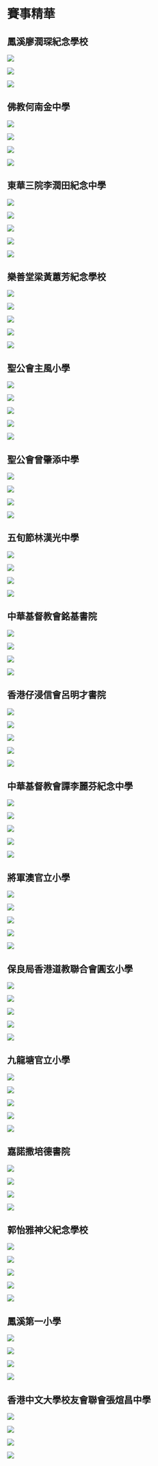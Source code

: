 # 賽事精華

## 鳳溪廖潤琛紀念學校

![](./highlights/鳳溪廖潤琛紀念學校1.JPG)

![](./highlights/鳳溪廖潤琛紀念學校2.JPG)

![](./highlights/鳳溪廖潤琛紀念學校3.JPG)

## 佛教何南金中學

![](./highlights/佛教何南金中學1.JPG)

![](./highlights/佛教何南金中學2.JPG)

![](./highlights/佛教何南金中學3.JPG)

![](./highlights/佛教何南金中學4.JPG)

## 東華三院李潤田紀念中學

![](./highlights/東華三院李潤田紀念中學1.JPG)

![](./highlights/東華三院李潤田紀念中學2.JPG)

![](./highlights/東華三院李潤田紀念中學3.JPG)

![](./highlights/東華三院李潤田紀念中學4.JPG)

![](./highlights/東華三院李潤田紀念中學5.JPG)

## 樂善堂梁黃蕙芳紀念學校

![](./highlights/樂善堂梁黃蕙芳紀念學校1.JPG)

![](./highlights/樂善堂梁黃蕙芳紀念學校2.JPG)

![](./highlights/樂善堂梁黃蕙芳紀念學校3.JPG)

![](./highlights/樂善堂梁黃蕙芳紀念學校4.JPG)

![](./highlights/樂善堂梁黃蕙芳紀念學校5.JPG)

## 聖公會主風小學

![](./highlights/聖公會主風小學1.JPG)

![](./highlights/聖公會主風小學2.JPG)

![](./highlights/聖公會主風小學3.JPG)

![](./highlights/聖公會主風小學4.JPG)

![](./highlights/聖公會主風小學5.JPG)

## 聖公會曾肇添中學

![](./highlights/聖公會曾肇添中學1.JPG)

![](./highlights/聖公會曾肇添中學2.JPG)

![](./highlights/聖公會曾肇添中學3.JPG)

![](./highlights/聖公會曾肇添中學4.JPG)

## 五旬節林漢光中學

![](./highlights/五旬節林漢光中學1.JPG)

![](./highlights/五旬節林漢光中學2.JPG)

![](./highlights/五旬節林漢光中學3.JPG)

![](./highlights/五旬節林漢光中學4.JPG)

## 中華基督教會銘基書院

![](./highlights/中華基督教會銘基書院1.JPG)

![](./highlights/中華基督教會銘基書院2.JPG)

![](./highlights/中華基督教會銘基書院3.JPG)

![](./highlights/中華基督教會銘基書院4.JPG)

## 香港仔浸信會呂明才書院

![](./highlights/香港仔浸信會呂明才書院1.JPG)

![](./highlights/香港仔浸信會呂明才書院2.JPG)

![](./highlights/香港仔浸信會呂明才書院3.JPG)

![](./highlights/香港仔浸信會呂明才書院4.JPG)

![](./highlights/香港仔浸信會呂明才書院5.JPG)

## 中華基督教會譚李麗芬紀念中學

![](./highlights/中華基督教會譚李麗芬紀念中學1.JPG)

![](./highlights/中華基督教會譚李麗芬紀念中學2.JPG)

![](./highlights/中華基督教會譚李麗芬紀念中學3.JPG)

![](./highlights/中華基督教會譚李麗芬紀念中學4.JPG)

![](./highlights/中華基督教會譚李麗芬紀念中學5.JPG)

## 將軍澳官立小學

![](./highlights/將軍澳官立小學1.JPG)

![](./highlights/將軍澳官立小學2.JPG)

![](./highlights/將軍澳官立小學3.JPG)

![](./highlights/將軍澳官立小學4.JPG)

![](./highlights/將軍澳官立小學5.JPG)

## 保良局香港道教聯合會圓玄小學

![](./highlights/保良局香港道教聯合會圓玄小學1.JPG)

![](./highlights/保良局香港道教聯合會圓玄小學2.JPG)

![](./highlights/保良局香港道教聯合會圓玄小學3.JPG)

![](./highlights/保良局香港道教聯合會圓玄小學4.JPG)

![](./highlights/保良局香港道教聯合會圓玄小學5.JPG)

## 九龍塘官立小學

![](./highlights/九龍塘官立小學1.JPG)

![](./highlights/九龍塘官立小學2.JPG)

![](./highlights/九龍塘官立小學3.JPG)

![](./highlights/九龍塘官立小學4.JPG)

![](./highlights/九龍塘官立小學5.JPG)

## 嘉諾撒培德書院

![](./highlights/嘉諾撒培德書院1.JPG)

![](./highlights/嘉諾撒培德書院2.JPG)

![](./highlights/嘉諾撒培德書院3.JPG)

![](./highlights/嘉諾撒培德書院4.JPG)

## 郭怡雅神父紀念學校

![](./highlights/郭怡雅神父紀念學校1.JPG)

![](./highlights/郭怡雅神父紀念學校2.JPG)

![](./highlights/郭怡雅神父紀念學校3.JPG)

![](./highlights/郭怡雅神父紀念學校4.JPG)

![](./highlights/郭怡雅神父紀念學校5.JPG)

## 鳳溪第一小學

![](./highlights/鳳溪第一小學1.JPG)

![](./highlights/鳳溪第一小學2.JPG)

![](./highlights/鳳溪第一小學3.JPG)

![](./highlights/鳳溪第一小學4.JPG)

## 香港中文大學校友會聯會張煊昌中學

![](./highlights/香港中文大學校友會聯會張煊昌中學1.JPG)

![](./highlights/香港中文大學校友會聯會張煊昌中學2.JPG)

![](./highlights/香港中文大學校友會聯會張煊昌中學3.JPG)

![](./highlights/香港中文大學校友會聯會張煊昌中學4.JPG)